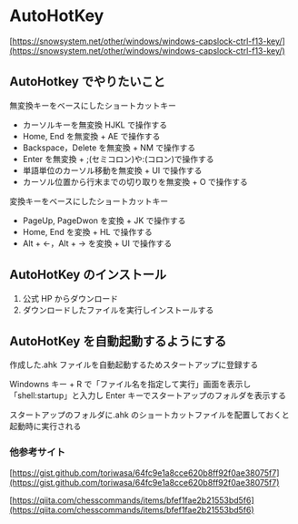 # AutoHotKey

[https://snowsystem.net/other/windows/windows-capslock-ctrl-f13-key/](https://snowsystem.net/other/windows/windows-capslock-ctrl-f13-key/)

## AutoHotkey でやりたいこと

無変換キーをベースにしたショートカットキー

- カーソルキーを無変換 HJKL で操作する
- Home, End を無変換 + AE で操作する
- Backspace，Delete を無変換 + NM で操作する
- Enter を無変換 + ;(セミコロン)や:(コロン)で操作する
- 単語単位のカーソル移動を無変換 + UI で操作する
- カーソル位置から行末までの切り取りを無変換 + O で操作する

変換キーをベースにしたショートカットキー

- PageUp, PageDwon を変換 + JK で操作する
- Home, End を変換 + HL で操作する
- Alt + ←，Alt + → を変換 + UI で操作する

## AutoHotKey のインストール

1. 公式 HP からダウンロード
2. ダウンロードしたファイルを実行しインストールする

## AutoHotKey を自動起動するようにする

作成した.ahk ファイルを自動起動するためスタートアップに登録する

Windowns キー + R で「ファイル名を指定して実行」画面を表示し「shell:startup」と入力し Enter キーでスタートアップのフォルダを表示する

スタートアップのフォルダに.ahk のショートカットファイルを配置しておくと起動時に実行される

### 他参考サイト

[https://gist.github.com/toriwasa/64fc9e1a8cce620b8ff92f0ae38075f7](https://gist.github.com/toriwasa/64fc9e1a8cce620b8ff92f0ae38075f7)

[https://qiita.com/chesscommands/items/bfef1fae2b21553bd5f6](https://qiita.com/chesscommands/items/bfef1fae2b21553bd5f6)
